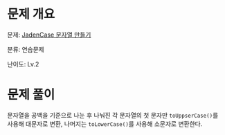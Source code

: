# 문제 개요

문제: [JadenCase 문자열 만들기](https://school.programmers.co.kr/learn/courses/30/lessons/12951)

분류: 연습문제

난이도: Lv.2

# 문제 풀이

문자열을 공백을 기준으로 나눈 후 나눠진 각 문자열의 첫 문자만 `toUppserCase()`를 사용해 대문자로 변환, 나머지는 `toLowerCase()`를 사용해 소문자로 변환한다.
